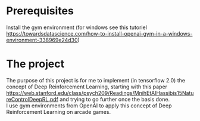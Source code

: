 # Prerequisites

Install the gym environment (for windows see this tutoriel https://towardsdatascience.com/how-to-install-openai-gym-in-a-windows-environment-338969e24d30)

# The project

The purpose of this project is for me to implement (in tensorflow 2.0) the concept of Deep Reinforcement Learning, starting with this paper https://web.stanford.edu/class/psych209/Readings/MnihEtAlHassibis15NatureControlDeepRL.pdf and trying to go further once the basis done.<br/>
I use gym environments from OpenAI to apply this concept of Deep Reinforcement Learning on arcade games.
